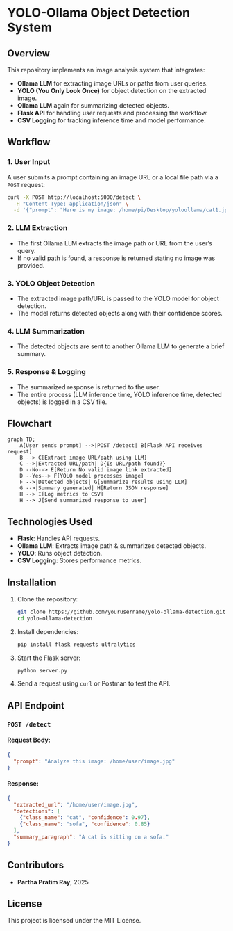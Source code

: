# YOLO-Ollama Object Detection System

## Overview
This repository implements an image analysis system that integrates:
- **Ollama LLM** for extracting image URLs or paths from user queries.
- **YOLO (You Only Look Once)** for object detection on the extracted image.
- **Ollama LLM** again for summarizing detected objects.
- **Flask API** for handling user requests and processing the workflow.
- **CSV Logging** for tracking inference time and model performance.

## Workflow
### 1. User Input
A user submits a prompt containing an image URL or a local file path via a `POST` request:
```bash
curl -X POST http://localhost:5000/detect \
  -H "Content-Type: application/json" \
  -d '{"prompt": "Here is my image: /home/pi/Desktop/yoloollama/cat1.jpg. Please analyze it!"}'
```

### 2. LLM Extraction
- The first Ollama LLM extracts the image path or URL from the user’s query.
- If no valid path is found, a response is returned stating no image was provided.

### 3. YOLO Object Detection
- The extracted image path/URL is passed to the YOLO model for object detection.
- The model returns detected objects along with their confidence scores.

### 4. LLM Summarization
- The detected objects are sent to another Ollama LLM to generate a brief summary.

### 5. Response & Logging
- The summarized response is returned to the user.
- The entire process (LLM inference time, YOLO inference time, detected objects) is logged in a CSV file.

## Flowchart
```mermaid
graph TD;
    A[User sends prompt] -->|POST /detect| B[Flask API receives request]
    B --> C[Extract image URL/path using LLM]
    C -->|Extracted URL/path| D{Is URL/path found?}
    D --No--> E[Return No valid image link extracted]
    D --Yes--> F[YOLO model processes image]
    F -->|Detected objects| G[Summarize results using LLM]
    G -->|Summary generated| H[Return JSON response]
    H --> I[Log metrics to CSV]
    H --> J[Send summarized response to user]
```

## Technologies Used
- **Flask**: Handles API requests.
- **Ollama LLM**: Extracts image path & summarizes detected objects.
- **YOLO**: Runs object detection.
- **CSV Logging**: Stores performance metrics.

## Installation
1. Clone the repository:
   ```bash
   git clone https://github.com/yourusername/yolo-ollama-detection.git
   cd yolo-ollama-detection
   ```
2. Install dependencies:
   ```bash
   pip install flask requests ultralytics
   ```
3. Start the Flask server:
   ```bash
   python server.py
   ```
4. Send a request using `curl` or Postman to test the API.

## API Endpoint
### `POST /detect`
#### Request Body:
```json
{
  "prompt": "Analyze this image: /home/user/image.jpg"
}
```
#### Response:
```json
{
  "extracted_url": "/home/user/image.jpg",
  "detections": [
    {"class_name": "cat", "confidence": 0.97},
    {"class_name": "sofa", "confidence": 0.85}
  ],
  "summary_paragraph": "A cat is sitting on a sofa."
}
```

## Contributors
- **Partha Pratim Ray**, 2025

## License
This project is licensed under the MIT License.
